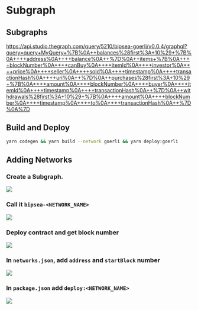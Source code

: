 # Subgraph

## Subgraphs

https://api.studio.thegraph.com/query/5210/bipsea-goerli/v0.0.4/graphql?query=query+MyQuery+%7B%0A++balances%28first%3A+10%29+%7B%0A++++address%0A++++balance%0A++%7D%0A++items+%7B%0A++++blockNumber%0A++++canBuy%0A++++itemId%0A++++investor%0A++++price%0A++++seller%0A++++sold%0A++++timestamp%0A++++transactionHash%0A++++uri%0A++%7D%0A++purchases%28first%3A+10%29+%7B%0A++++amount%0A++++blockNumber%0A++++buyer%0A++++itemId%0A++++timestamp%0A++++transactionHash%0A++%7D%0A++withdrawals%28first%3A+10%29+%7B%0A++++amount%0A++++blockNumber%0A++++timestamp%0A++++to%0A++++transactionHash%0A++%7D%0A%7D

## Build and Deploy

```bash
yarn codegen && yarn build --network goerli && yarn deploy:goerli 
```

## Adding Networks

### Create a Subgraph.

![](https://user-images.githubusercontent.com/19412160/184470320-43c0ce0c-3772-4f11-b47d-17b56c905a6c.png)

### Call it `bipsea-<NETWORK_NAME>`

![](https://user-images.githubusercontent.com/19412160/184470333-9fe683d8-8774-4db6-af37-31f6ab89b60d.png)

### Deploy contract and get block number

![](https://user-images.githubusercontent.com/19412160/184470286-ed796dea-c488-4c58-a873-f19280f1d526.png)

### In `networks.json`, add `address` and `startBlock` number

![](https://user-images.githubusercontent.com/19412160/184470382-d1fb070d-5f6a-4fc9-87f1-ad152e807cc1.png)

### In `package.json` add `deploy:<NETWORK_NAME>`

![](https://user-images.githubusercontent.com/19412160/184470435-e88c1c73-a634-4d4e-bc7c-33ebda351d4e.png)

